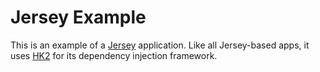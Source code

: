 # Jersey Example

This is an example of a [Jersey](../../jersey) application. Like all Jersey-based apps, it uses [HK2](https://hk2.java.net) for its dependency injection framework.
